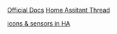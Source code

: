 [Official Docs](https://getwud.github.io/wud/#/introduction/)
[Home Assitant Thread](https://community.home-assistant.io/t/whats-up-docker-how-to-keep-your-containers-up-to-date)

[icons & sensors in HA](https://github.com/getwud/wud/issues/188#issuecomment-1343642068)